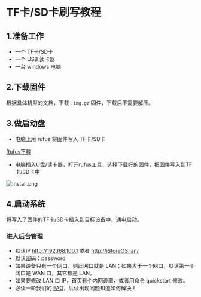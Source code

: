 # TF卡/SD卡刷写教程

## 1.准备工作
* 一个 TF卡/SD卡
* 一个 USB 读卡器
* 一台 windows 电脑

## 2.下载固件
根据具体机型的文档，下载 `.img.gz` 固件，下载后不需要解压。

## 3.做启动盘

* 电脑上用 rufus 将固件写入 TF卡/SD卡

[Rufus下载](https://rufus.ie/zh/)

* 电脑插入U盘/读卡器，打开rufus工具，选择下载好的固件，把固件写入到TF卡/SD卡中

![install.png](./install/install_r2s.png)

## 4.启动系统

将写入了固件的TF卡/SD卡插入到目标设备中，通电启动。

### 进入后台管理
* 默认IP http://192.168.100.1 或者 http://iStoreOS.lan/
* 默认密码：password
* 如果设备只有一个网口，则此网口就是 LAN；如果大于一个网口，默认第一个网口是 WAN 口，其它都是 LAN。
* 如果要修改 LAN 口 IP，首页有个内网设置，或者用命令 quickstart 修改。
* 必读一轮我们的 [FAQ](/zh/guide/istoreos/question.html)，后续出现问题知道如何解决！

